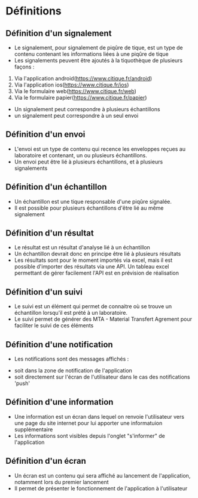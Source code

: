 # Définitions

## Définition d'un signalement
* Le signalement, pour signalement de piqûre de tique, est un type de contenu contenant les informations liées à une piqûre de tique
* Les signalements peuvent être ajoutés à la tiquothèque de plusieurs façons :
1) Via l'application android(https://www.citique.fr/android)
2) Via l'application ios(https://www.citique.fr/ios)
3) Via le formulaire web(https://www.citique.fr/web)
4) Via le formulaire papier(https://www.citique.fr/papier)
* Un signalement peut correspondre à plusieurs échantillons
* un signalement peut correspondre à un seul envoi

## Définition d'un envoi
* L'envoi est un type de contenu qui recence les enveloppes reçues au laboratoire et contenant, un ou plusieurs échantillons.
* Un envoi peut être lié à plusieurs échantillons, et à plusieurs signalements

## Définition d'un échantillon
* Un échantillon est une tique responsable d'une piqûre signalée.
* Il est possible pour plusieurs échantillons d'être lié au même signalement

## Définition d'un résultat
* Le résultat est un résultat d'analyse lié à un échantillon
* Un échantillon devrait donc en principe être lié à plusieurs résultats
* Les résultats sont pour le moment importés via excel, mais il est possible d'importer des résultats via une API. Un tableau excel permettant de gérer facilement l'API est en prévision de réalisation

## Définition d'un suivi
* Le suivi est un élément qui permet de connaitre où se trouve un échantillon lorsqu'il est prété à un laboratoire.
* Le suivi permet de générer des MTA - Material Transfert Agrement pour faciliter le suivi de ces éléments 

## Définition d'une notification
* Les notifications sont des messages affichés :
- soit dans la zone de notification de l'application
- soit directement sur l'écran de l'utilisateur dans le cas des notifications 'push'

## Définition d'une information
* Une information est un écran dans lequel on renvoie l'utilisateur vers une page du site internet pour lui apporter une informatuion supplémentaire
* Les informations sont visibles depuis l'onglet "s'informer" de l'application

## Définition d'un écran
* Un écran est un contenu qui sera affiché au lancement de l'application, notamment lors du premier lancement
* Il permet de présenter le fonctionnement de l'application à l'utilisateur
